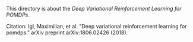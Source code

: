 This directory is about the *Deep Variational Reinforcement Learning for POMDPs*.

Citation: Igl, Maximilian, et al. "Deep variational reinforcement learning for pomdps." arXiv preprint arXiv:1806.02426 (2018).
